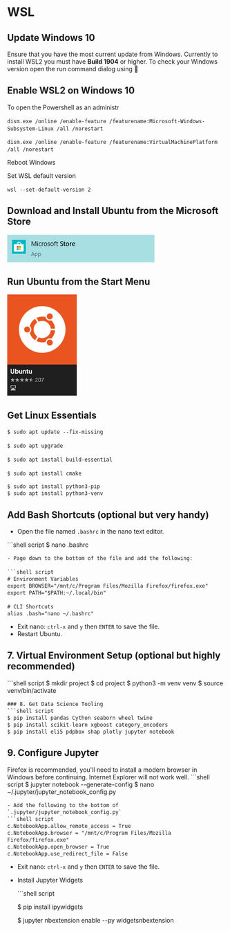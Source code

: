 # WSL

## Update Windows 10

Ensure that you have the most current update from Windows. Currently to install WSL2 you must have **Build 1904** or higher. To check your Windows version open the run command dialog using 

## Enable WSL2 on Windows 10

To open the Powershell as an administr

`dism.exe /online /enable-feature /featurename:Microsoft-Windows-Subsystem-Linux /all /norestart`

`dism.exe /online /enable-feature /featurename:VirtualMachinePlatform /all /norestart`

Reboot Windows

Set WSL default version

`wsl --set-default-version 2`

## Download and Install Ubuntu from the Microsoft Store

![Microsoft Store](../../.gitbook/assets/Microsoft-store.jpg)

## Run Ubuntu from the Start Menu

![Ubuntu Logo](../../.gitbook/assets/Ubuntu-logo.jpg)

## Get Linux Essentials

```text
$ sudo apt update --fix-missing 

$ sudo apt upgrade 

$ sudo apt install build-essential

$ sudo apt install cmake
```

```text
$ sudo apt install python3-pip
$ sudo apt install python3-venv
```

## Add Bash Shortcuts \(optional but very handy\)

* Open the file named `.bashrc` in the nano text editor.

\`\`\`shell script $ nano .bashrc

```text
- Page down to the bottom of the file and add the following:

```shell script
# Environment Variables
export BROWSER="/mnt/c/Program Files/Mozilla Firefox/firefox.exe"
export PATH="$PATH:~/.local/bin"

# CLI Shortcuts
alias .bash="nano ~/.bashrc"
```

* Exit nano: `ctrl-x` and `y` then `ENTER` to save the file.
* Restart Ubuntu.

## 7. Virtual Environment Setup \(optional but highly recommended\)

\`\`\`shell script $ mkdir project $ cd project $ python3 -m venv venv $ source venv/bin/activate

```text
### 8. Get Data Science Tooling
```shell script
$ pip install pandas Cython seaborn wheel twine
$ pip install scikit-learn xgboost category_encoders
$ pip install eli5 pdpbox shap plotly jupyter notebook
```

## 9. Configure Jupyter

Firefox is recommended, you'll need to install a modern browser in Windows before continuing. Internet Explorer will not work well. \`\`\`shell script $ jupyter notebook --generate-config $ nano ~/.jupyter/jupyter\_notebook\_config.py

```text
- Add the following to the bottom of `.jupyter/jupyter_notebook_config.py`
```shell script
c.NotebookApp.allow_remote_access = True
c.NotebookApp.browser = "/mnt/c/Program Files/Mozilla Firefox/firefox.exe"
c.NotebookApp.open_browser = True
c.NotebookApp.use_redirect_file = False
```

* Exit nano: `ctrl-x` and `y` then `ENTER` to save the file.
* Install Jupyter Widgets

  \`\`\`shell script

  $ pip install ipywidgets

  $ jupyter nbextension enable --py widgetsnbextension

